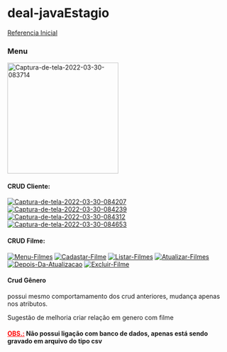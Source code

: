 # deal-javaEstagio

[Referencia Inicial](<https://www.devmedia.com.br/padrao-mvc-java-magazine/21995>)

### Menu

<a href="https://ibb.co/PMJKFBG"><img src="https://i.ibb.co/LrBmY4d/Captura-de-tela-2022-03-30-083714.png" alt="Captura-de-tela-2022-03-30-083714" border="0" hight= "200px" width= "250px"></a>

#### CRUD Cliente:

<div>
    <a href="https://ibb.co/TR5t3G8"><img src="https://i.ibb.co/WF1fJXy/Captura-de-tela-2022-03-30-084207.png" alt="Captura-de-tela-2022-03-30-084207" border="0"></a>
    <a href="https://ibb.co/mFW5TDr"><img src="https://i.ibb.co/Lh7dRkD/Captura-de-tela-2022-03-30-084239.png" alt="Captura-de-tela-2022-03-30-084239" border="0" </a>
    <a href="https://ibb.co/28mnRCq"><img src="https://i.ibb.co/q0XyhcB/Captura-de-tela-2022-03-30-084312.png" alt="Captura-de-tela-2022-03-30-084312" border="0"></a>
    <a href="https://ibb.co/MGNZFmT"><img src="https://i.ibb.co/LJpYV3w/Captura-de-tela-2022-03-30-084653.png" alt="Captura-de-tela-2022-03-30-084653" border="0" ></a>
</div>



#### CRUD Filme:

<div>
    <a href="https://imgbb.com/"><img src="https://i.ibb.co/kQBnqNC/Menu-Filmes.png" 			alt="Menu-Filmes" border="0"></a>  
    <a href="https://imgbb.com/"><img src="https://i.ibb.co/gTBxfxm/Cadastar-Filme.png" 		alt="Cadastar-Filme" border="0"></a>
    <a href="https://imgbb.com/"><img src="https://i.ibb.co/2F6xHSp/Listar-Filmes.png" 			alt="Listar-Filmes" border="0"></a>
    <a href="https://imgbb.com/"><img src="https://i.ibb.co/26PCcyz/Atualizar-Filmes.png" 			alt="Atualizar-Filmes" border="0"></a>
    <a href="https://imgbb.com/"><img src="https://i.ibb.co/chhgXqF/Depois-Da-Atualizacao.png" alt="Depois-Da-Atualizacao" border="0"></a>
    <a href="https://imgbb.com/"><img src="https://i.ibb.co/DV6J5q4/Excluir-Filme.png" 			alt="Excluir-Filme" border="0"></a>
</div>

#### Crud Gênero

<p> possui mesmo comportamamento dos crud anteriores, mudança apenas nos atributos.</p>

<p>Sugestão de melhoria criar relação em genero com filme</p>

<h4><u style = "color:red">OBS.:</u> Não possui ligação com banco de dados, apenas está sendo gravado em arquivo do tipo csv</h4>

